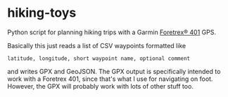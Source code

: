 hiking-toys
===========

Python script for planning hiking trips with a Garmin [Foretrex® 401](https://buy.garmin.com/en-US/US/on-the-trail/wrist-worn/foretrex-401/prod30026.html) GPS.

Basically this just reads a list of CSV waypoints formatted like
```
latitude, longitude, short waypoint name, optional comment
```
and writes GPX and GeoJSON. The GPX output is specifically intended to work with a Foretrex 401, since that's what I use for navigating on foot. However, the GPX will probably work with lots of other stuff too.
